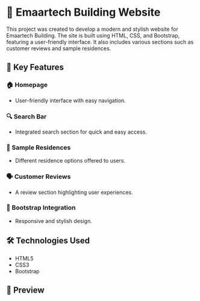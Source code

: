 # 🏢 Emaartech Building Website

This project was created to develop a modern and stylish website for Emaartech Building. The site is built using HTML, CSS, and Bootstrap, featuring a user-friendly interface. It also includes various sections such as customer reviews and sample residences.

## 📌 Key Features

### 🏠 Homepage
- User-friendly interface with easy navigation.

### 🔍 Search Bar
- Integrated search section for quick and easy access.

### 🏢 Sample Residences
- Different residence options offered to users.

### 🗣 Customer Reviews
- A review section highlighting user experiences.

### 🎨 Bootstrap Integration
- Responsive and stylish design.

## 🛠 Technologies Used
- HTML5
- CSS3
- Bootstrap

## 📸  Preview
